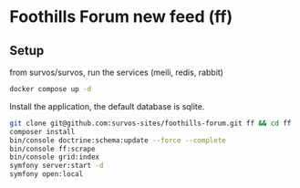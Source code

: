 # Foothills Forum new feed (ff)

## Setup

from survos/survos, run the services (meili, redis, rabbit)
```bash
docker compose up -d
```

Install the application, the default database is sqlite.

```bash
git clone git@github.com:survos-sites/foothills-forum.git ff && cd ff
composer install
bin/console doctrine:schema:update --force --complete
bin/console ff:scrape
bin/console grid:index
symfony server:start -d
symfony open:local 
```


